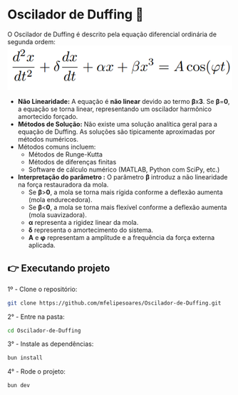 # Oscilador de Duffing 🎢

O Oscilador de Duffing é descrito pela equação diferencial ordinária de segunda ordem:
![Equação](https://github.com/mfelipesoares/Oscilador-de-Duffing/blob/49f7129372ff6c7d53bbbd585ef69474c2f78b7c/src/img/equacao.png)

* **Não Linearidade:** A equação é **não linear** devido ao termo **β**x**3**. Se **β**=**0**, a equação se torna linear, representando um oscilador harmônico amortecido forçado. 
* **Métodos de Solução:** Não existe uma solução analítica geral para a equação de Duffing. As soluções são tipicamente aproximadas por métodos numéricos.
* Métodos comuns incluem:
  * Métodos de Runge-Kutta
  * Métodos de diferenças finitas
  * Software de cálculo numérico (MATLAB, Python com SciPy, etc.)
* **Interpretação do parâmetro  :** O parâmetro **β** introduz a não linearidade na força restauradora da mola. 
  * Se **β**>**0**, a mola se torna mais rígida conforme a deflexão aumenta (mola endurecedora).
  * Se **β**<**0**, a mola se torna mais flexível conforme a deflexão aumenta (mola suavizadora). 
  * **α** representa a rigidez linear da mola. 
  * **δ** representa o amortecimento do sistema. 
  * **A** e **φ** representam a amplitude e a frequência da força externa aplicada.

## 👉 Executando projeto

1º - Clone o repositório:

```bash
git clone https://github.com/mfelipesoares/Oscilador-de-Duffing.git
```

2° - Entre na pasta:

```bash
cd Oscilador-de-Duffing
```

3° - Instale as dependências:

```bash
bun install
```

4° - Rode o projeto:

```bash
bun dev
```
